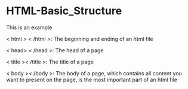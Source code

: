 # HTML-Basic_Structure
This is an example

< html > < /html >: The beginning and ending of an html file

< head> < /head >: The head of a page

< title >< /title >: The title of a page

< body >< /body >: The body of a page, which contains all content you want to present on the page, is the most important part of an html file
